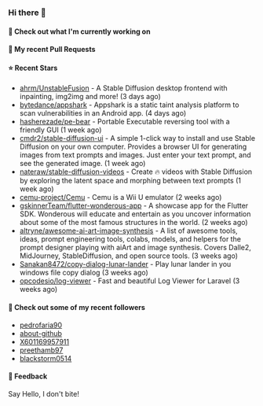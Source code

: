 ### Hi there 👋

#### 👷 Check out what I'm currently working on

#### 🔨 My recent Pull Requests


#### ⭐ Recent Stars

- [ahrm/UnstableFusion](https://github.com/ahrm/UnstableFusion) - A Stable Diffusion desktop frontend with inpainting, img2img and more! (3 days ago)
- [bytedance/appshark](https://github.com/bytedance/appshark) - Appshark is a static taint analysis platform to scan vulnerabilities in an Android app. (4 days ago)
- [hasherezade/pe-bear](https://github.com/hasherezade/pe-bear) - Portable Executable reversing tool with a friendly GUI  (1 week ago)
- [cmdr2/stable-diffusion-ui](https://github.com/cmdr2/stable-diffusion-ui) - A simple 1-click way to install and use Stable Diffusion on your own computer. Provides a browser UI for generating images from text prompts and images. Just enter your text prompt, and see the generated image. (1 week ago)
- [nateraw/stable-diffusion-videos](https://github.com/nateraw/stable-diffusion-videos) - Create 🔥 videos with Stable Diffusion by exploring the latent space and morphing between text prompts (1 week ago)
- [cemu-project/Cemu](https://github.com/cemu-project/Cemu) - Cemu is a Wii U emulator (2 weeks ago)
- [gskinnerTeam/flutter-wonderous-app](https://github.com/gskinnerTeam/flutter-wonderous-app) - A showcase app for the Flutter SDK. Wonderous will educate and entertain as you uncover information about some of the most famous structures in the world. (2 weeks ago)
- [altryne/awesome-ai-art-image-synthesis](https://github.com/altryne/awesome-ai-art-image-synthesis) - A list of awesome tools, ideas, prompt engineering tools, colabs, models, and helpers for the prompt designer playing with aiArt and image synthesis. Covers Dalle2, MidJourney, StableDiffusion, and open source tools. (3 weeks ago)
- [Sanakan8472/copy-dialog-lunar-lander](https://github.com/Sanakan8472/copy-dialog-lunar-lander) - Play lunar lander in you windows file copy dialog (3 weeks ago)
- [opcodesio/log-viewer](https://github.com/opcodesio/log-viewer) - Fast and beautiful Log Viewer for Laravel (3 weeks ago)

#### 👯 Check out some of my recent followers

- [pedrofaria90](https://github.com/pedrofaria90)
- [about-github](https://github.com/about-github)
- [X601169957911](https://github.com/X601169957911)
- [preethamb97](https://github.com/preethamb97)
- [blackstorm0514](https://github.com/blackstorm0514)

#### 💬 Feedback

Say Hello, I don't bite!
